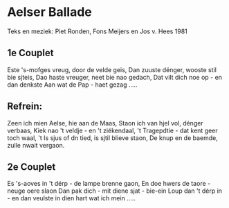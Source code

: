 # Aelser Ballade
Teks en meziek: Piet Ronden, Fons Meijers en Jos v. Hees 1981

## 1e Couplet
Este 's-mofges vreug, door de velde geis,
Dan zuuste dénger, wooste stil bie sjteis,
Dao haste vreuger, neet bie nao gedach,
Dat vilt dich noe op - en dan denkste
Aan wat de Pap - haet gezag .....

## Refrein:
Zeen ich mien Aelse, hie aan de Maas,
Staon ich van hjel vol, dénger verbaas,
Kiek nao 't veldje - en 't ziékendaal,
't Tragepdtie - dat kent geer toch waal,
't Is sjus of dn tied, is sjtil blieve staon,
De knup en de baemde, zulle nwait vergaon.

## 2e Couplet
Es 's-aoves in 't dérp - de lampe brenne gaon,
En doe hwers de taore - neuge oere slaon
Dan pak dich - mit diene sjat - bie-ein
Loup dan 't dérp in - en dan veulste in dien
hart wat ich mein .....
